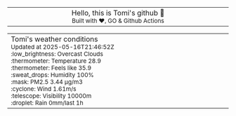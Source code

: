 
<div align="center">
<table>
<tbody>
<td align="center">
<img width="2000" height="0"><br>
Hello, this is Tomi's github 👋<br>
<sup>Built with ❤️, GO & Github Actions</sup><br>
<img width="2000" height="0">
</td>
</tbody>
</table>
</div>
<table>
<tbody>
<td align="left">
<img width="2000" height="0"><br>
Tomi's weather conditions<br>
<sup>Updated at 2025-05-16T21:46:52Z</sup><br>
<sup>:low_brightness: Overcast Clouds</sup><br>
<sup>:thermometer: Temperature 28.9 </sup><br>
<sup>:thermometer: Feels like 35.9</sup><br>
<sup>:sweat_drops: Humidity 100%</sup><br>
<sup>:mask: PM2.5 3.44 μg/m3</sup><br>
<sup>:cyclone: Wind 1.61m/s </sup><br>
<sup>:telescope: Visibility 10000m </sup><br>
<sup>:droplet: Rain 0mm/last 1h </sup><br>
<img width="2000" height="0">
</td>
<td align="left">
<img width="2000" height="0"><br>
<br>
<img width="2000" height="0">
</td>
</tbody>
</table>
</div>
    